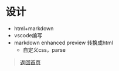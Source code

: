 # 设计

- html+markdown
- vscode编写
- markdown enhanced preview 转换成html
  - 自定义css，parse


> [返回首页](/index.html)